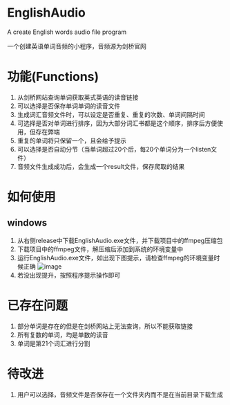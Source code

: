 # EnglishAudio
A create English words audio file program

一个创建英语单词音频的小程序，音频源为剑桥官网

# 功能(Functions)
1. 从剑桥网站查询单词获取英式英语的读音链接
2. 可以选择是否保存单词单词的读音文件
3. 生成词汇音频文件时，可以设定是否重复、重复的次数、单词间隔时间
4. 可选择是否对单词进行排序，因为大部分词汇书都是这个顺序，排序后方便使用，但存在弊端
5. 重复的单词将只保留一个，且会给予提示
6. 可以选择是否自动分节（当单词超过20个后，每20个单词分为一个listen文件）
7. 音频文件生成成功后，会生成一个result文件，保存爬取的结果

# 如何使用
## windows
1. 从右侧release中下载EnglishAudio.exe文件，并下载项目中的ffmpeg压缩包
2. 下载项目中的ffmpeg文件，解压缩后添加到系统的环境变量中
3. 运行EnglishAudio.exe文件，如出现下图提示，请检查ffmpeg的环境变量时候正确
![image](https://user-images.githubusercontent.com/31961185/113503263-495c0380-9563-11eb-9699-e748eeadb388.png)
4. 若没出现提升，按照程序提示操作即可

# 已存在问题
1. 部分单词是存在的但是在剑桥网站上无法查询，所以不能获取链接
2. 所有复数的单词，均是单数的读音
3. 单词是第21个词汇进行分割

# 待改进
1. 用户可以选择，音频文件是否保存在一个文件夹内而不是在当前目录下载生成
